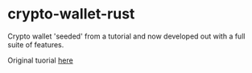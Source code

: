 # crypto-wallet-rust
Crypto wallet 'seeded' from a tutorial and now developed out with a full suite of features.

Original tuorial [here](https://tms-dev-blog.com/build-a-crypto-wallet-using-rust)
